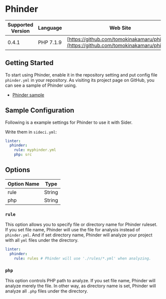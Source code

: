 # Phinder

| Supported Version | Language | Web Site |
| ----------------- | -------- | -------- |
| 0.4.1 | PHP 7.1.9 | [https://github.com/tomokinakamaru/phinder](https://github.com/tomokinakamaru/phinder) |

## Getting Started

To start using Phinder, enable it in the repository setting and put config file `phinder.yml` in your repository.
As visiting its project page on GitHub, you can see a sample of Phinder using.

* [Phinder sample](https://github.com/tomokinakamaru/phinder/tree/master/sample)

## Sample Configuration

Following is a example settings for Phinder to use it with Sider.

Write them in `sideci.yml`:

```yaml
linter:
  phinder:
    rule: myphinder.yml
    php: src
```

## Options

| Option Name | Type |
| ----------- | ---- |
| rule | String |
| php | String |

### `rule`

This option allows you to specify file or directory name for Phinder ruleset.
If you set file name, Phinder will use the file for analysis instead of `phinder.yml`. And if set directory name, Phinder will analyze your project with all `yml` files under the directory.

```yaml
linter:
  phinder:
    rule: rules # Phinder will use './rules/*.yml' when analyzing.
```

### `php`

This option controls PHP path to analyze. If you set file name, Phinder will analyze merely the file. In other way, as directory name is set, Phinder will analyze all `.php` files under the directory.

